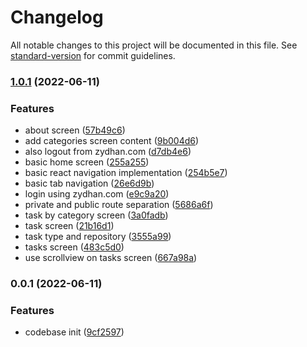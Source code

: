 # Changelog

All notable changes to this project will be documented in this file. See [standard-version](https://github.com/conventional-changelog/standard-version) for commit guidelines.

### [1.0.1](https://github.com/zydhanlinnar11/eisenhower-matrix-android-app/compare/v0.0.1...v1.0.1) (2022-06-11)


### Features

* about screen ([57b49c6](https://github.com/zydhanlinnar11/eisenhower-matrix-android-app/commit/57b49c66b0fb677c3867f68900b210497a8f884e))
* add categories screen content ([9b004d6](https://github.com/zydhanlinnar11/eisenhower-matrix-android-app/commit/9b004d636bb43b973f1219f0f139b041700df8a2))
* also logout from zydhan.com ([d7db4e6](https://github.com/zydhanlinnar11/eisenhower-matrix-android-app/commit/d7db4e68ac19b6149ba4bf45f1e1044587f9e876))
* basic home screen ([255a255](https://github.com/zydhanlinnar11/eisenhower-matrix-android-app/commit/255a255268a10aea0ec2865c4369ff01feb3334a))
* basic react navigation implementation ([254b5e7](https://github.com/zydhanlinnar11/eisenhower-matrix-android-app/commit/254b5e75c74901925e5fb3179d88698a1bd1d9bd))
* basic tab navigation ([26e6d9b](https://github.com/zydhanlinnar11/eisenhower-matrix-android-app/commit/26e6d9b62d72849e953304e0d9c2fe6e9e9b8cfc))
* login using zydhan.com ([e9c9a20](https://github.com/zydhanlinnar11/eisenhower-matrix-android-app/commit/e9c9a20259491af208ae4a1b551a969a36afdade))
* private and public route separation ([5686a6f](https://github.com/zydhanlinnar11/eisenhower-matrix-android-app/commit/5686a6f76112f17e596175b0c92a867aa56ea33c))
* task by category screen ([3a0fadb](https://github.com/zydhanlinnar11/eisenhower-matrix-android-app/commit/3a0fadbd70d58f3aaffd668d2177150b92bcf2d0))
* task screen ([21b16d1](https://github.com/zydhanlinnar11/eisenhower-matrix-android-app/commit/21b16d1b8598627d97152a0acf866370be4bed86))
* task type and repository ([3555a99](https://github.com/zydhanlinnar11/eisenhower-matrix-android-app/commit/3555a991e05602f563a8630920a2e48835e2580d))
* tasks screen ([483c5d0](https://github.com/zydhanlinnar11/eisenhower-matrix-android-app/commit/483c5d0bbcf46699aaa99aee38cb2ced64d6ed30))
* use scrollview on tasks screen ([667a98a](https://github.com/zydhanlinnar11/eisenhower-matrix-android-app/commit/667a98a3e11fbb7f5ff8872009d4e397c9cb0031))

### 0.0.1 (2022-06-11)


### Features

* codebase init ([9cf2597](https://github.com/zydhanlinnar11/eisenhower-matrix-android-app/commit/9cf25977d92d60dff1aa776a1f1410181c4350ce))

